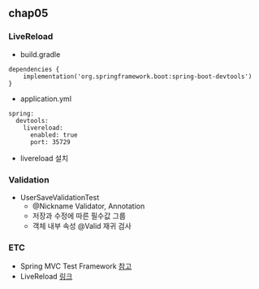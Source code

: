 ## chap05

### LiveReload
* build.gradle
```
dependencies {
    implementation('org.springframework.boot:spring-boot-devtools')
}
```
* application.yml
```
spring:
  devtools:
    livereload:
      enabled: true
      port: 35729
```
* livereload 설치

### Validation
* UserSaveValidationTest
  * @Nickname Validator, Annotation
  * 저장과 수정에 따른 필수값 그룹
  * 객체 내부 속성 @Valid 재귀 검사

### ETC
* Spring MVC Test Framework [참고](https://docs.spring.io/spring/docs/current/spring-framework-reference/testing.html#spring-mvc-test-framework)
* LiveReload [링크](http://livereload.com/extensions/)